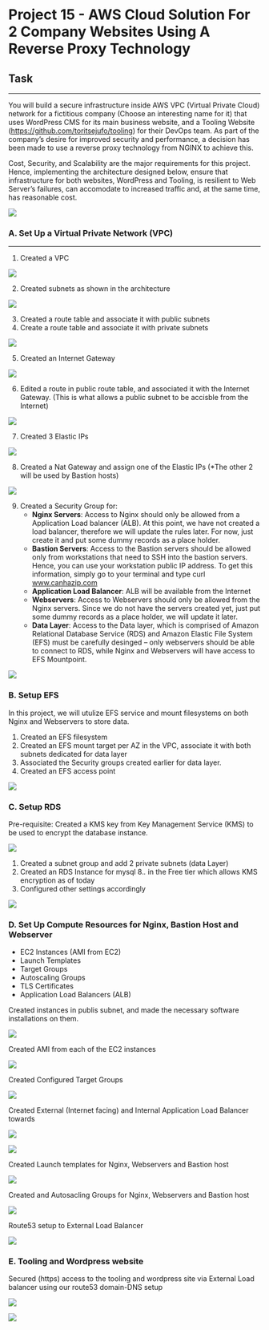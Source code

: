 # Project 15 - AWS Cloud Solution For 2 Company Websites Using A Reverse Proxy Technology

## Task
-------

You will build a secure infrastructure inside AWS VPC (Virtual Private Cloud) network for a fictitious company (Choose an interesting name for it) that uses WordPress CMS for its main business website, and a Tooling Website (https://github.com/toritsejufo/tooling) for their DevOps team. As part of the company’s desire for improved security and performance, a decision has been made to use a reverse proxy technology from NGINX to achieve this.

Cost, Security, and Scalability are the major requirements for this project. Hence, implementing the architecture designed below, ensure that infrastructure for both websites, WordPress and Tooling, is resilient to Web Server’s failures, can accomodate to increased traffic and, at the same time, has reasonable cost.

![](./project_15_aws_arc.png)

### A. Set Up a Virtual Private Network (VPC)
---------------------------------------------

1. Created a VPC

![](./vpc.png)

2. Created subnets as shown in the architecture

![](./subnet.png)

3. Created a route table and associate it with public subnets
4. Create a route table and associate it with private subnets

![](./rt.png)

5. Created an Internet Gateway

![](./igw.png)

6. Edited a route in public route table, and associated it with the Internet Gateway. (This is what allows a public subnet to be accisble from the Internet)

![](./rt_igw.png)

7. Created 3 Elastic IPs

![](./eip.png)

8. Created a Nat Gateway and assign one of the Elastic IPs (*The other 2 will be used by Bastion hosts)

![](./natgw.png)

9. Created a Security Group for:
    - **Nginx Servers**: Access to Nginx should only be allowed from a Application Load balancer (ALB). At this point, we have not created a load balancer, therefore we will update the rules later. For now, just create it and put some dummy records as a place holder.
    - **Bastion Servers**: Access to the Bastion servers should be allowed only from workstations that need to SSH into the bastion servers. Hence, you can use your workstation public IP address. To get this information, simply go to your terminal and type curl www.canhazip.com
    - **Application Load Balancer**: ALB will be available from the Internet
    - **Webservers**: Access to Webservers should only be allowed from the Nginx servers. Since we do not have the servers created yet, just put some dummy records as a place holder, we will update it later.
    - **Data Layer**: Access to the Data layer, which is comprised of Amazon Relational Database Service (RDS) and Amazon Elastic File System (EFS) must be carefully desinged – only webservers should be able to connect to RDS, while Nginx and Webservers will have access to EFS Mountpoint.

![](./sg.png)


### B. Setup EFS

In this project, we will utulize EFS service and mount filesystems on both Nginx and Webservers to store data.

1. Created an EFS filesystem
2. Created an EFS mount target per AZ in the VPC, associate it with both subnets dedicated for data layer
3. Associated the Security groups created earlier for data layer.
4. Created an EFS access point

![](./efs.png)


### C. Setup RDS

Pre-requisite: Created a KMS key from Key Management Service (KMS) to be used to encrypt the database instance.

![](./rds-kms.png)

1. Created a subnet group and add 2 private subnets (data Layer)
2. Created an RDS Instance for mysql 8.*.* in the Free tier which allows KMS encryption as of today
3. Configured other settings accordingly

![](./rds.png)


### D. Set Up Compute Resources for Nginx, Bastion Host and Webserver

- EC2 Instances (AMI from EC2)
- Launch Templates
- Target Groups
- Autoscaling Groups
- TLS Certificates
- Application Load Balancers (ALB)

Created instances in publis subnet, and made the necessary software installations on them.

![](./ec2.png)

Created AMI from each of the EC2 instances

![](./ami.png)

Created Configured Target Groups

![](./tg.png)

Created External (Internet facing) and Internal Application Load Balancer towards

![](./alb.png)

![](./alb-rules.png)

Created Launch templates for Nginx, Webservers and Bastion host

![](./lt.png)

Created and Autosacling Groups for Nginx, Webservers and Bastion host

![](./asg.png)

Route53 setup to External Load Balancer

![](./r53.png)

### E. Tooling and Wordpress website

Secured (https) access to the tooling and wordpress site via External Load balancer using our route53 domain-DNS setup

![](./tooling.png)

![](./wordpress.png)
